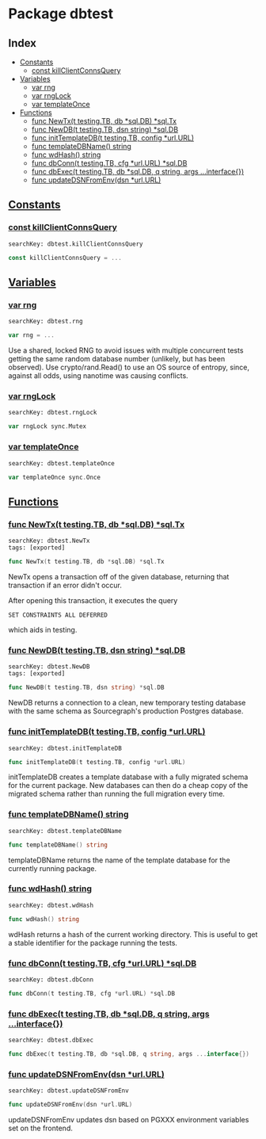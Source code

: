 # Package dbtest

## Index

* [Constants](#const)
    * [const killClientConnsQuery](#killClientConnsQuery)
* [Variables](#var)
    * [var rng](#rng)
    * [var rngLock](#rngLock)
    * [var templateOnce](#templateOnce)
* [Functions](#func)
    * [func NewTx(t testing.TB, db *sql.DB) *sql.Tx](#NewTx)
    * [func NewDB(t testing.TB, dsn string) *sql.DB](#NewDB)
    * [func initTemplateDB(t testing.TB, config *url.URL)](#initTemplateDB)
    * [func templateDBName() string](#templateDBName)
    * [func wdHash() string](#wdHash)
    * [func dbConn(t testing.TB, cfg *url.URL) *sql.DB](#dbConn)
    * [func dbExec(t testing.TB, db *sql.DB, q string, args ...interface{})](#dbExec)
    * [func updateDSNFromEnv(dsn *url.URL)](#updateDSNFromEnv)


## <a id="const" href="#const">Constants</a>

### <a id="killClientConnsQuery" href="#killClientConnsQuery">const killClientConnsQuery</a>

```
searchKey: dbtest.killClientConnsQuery
```

```Go
const killClientConnsQuery = ...
```

## <a id="var" href="#var">Variables</a>

### <a id="rng" href="#rng">var rng</a>

```
searchKey: dbtest.rng
```

```Go
var rng = ...
```

Use a shared, locked RNG to avoid issues with multiple concurrent tests getting the same random database number (unlikely, but has been observed). Use crypto/rand.Read() to use an OS source of entropy, since, against all odds, using nanotime was causing conflicts. 

### <a id="rngLock" href="#rngLock">var rngLock</a>

```
searchKey: dbtest.rngLock
```

```Go
var rngLock sync.Mutex
```

### <a id="templateOnce" href="#templateOnce">var templateOnce</a>

```
searchKey: dbtest.templateOnce
```

```Go
var templateOnce sync.Once
```

## <a id="func" href="#func">Functions</a>

### <a id="NewTx" href="#NewTx">func NewTx(t testing.TB, db *sql.DB) *sql.Tx</a>

```
searchKey: dbtest.NewTx
tags: [exported]
```

```Go
func NewTx(t testing.TB, db *sql.DB) *sql.Tx
```

NewTx opens a transaction off of the given database, returning that transaction if an error didn't occur. 

After opening this transaction, it executes the query 

```
SET CONSTRAINTS ALL DEFERRED

```
which aids in testing. 

### <a id="NewDB" href="#NewDB">func NewDB(t testing.TB, dsn string) *sql.DB</a>

```
searchKey: dbtest.NewDB
tags: [exported]
```

```Go
func NewDB(t testing.TB, dsn string) *sql.DB
```

NewDB returns a connection to a clean, new temporary testing database with the same schema as Sourcegraph's production Postgres database. 

### <a id="initTemplateDB" href="#initTemplateDB">func initTemplateDB(t testing.TB, config *url.URL)</a>

```
searchKey: dbtest.initTemplateDB
```

```Go
func initTemplateDB(t testing.TB, config *url.URL)
```

initTemplateDB creates a template database with a fully migrated schema for the current package. New databases can then do a cheap copy of the migrated schema rather than running the full migration every time. 

### <a id="templateDBName" href="#templateDBName">func templateDBName() string</a>

```
searchKey: dbtest.templateDBName
```

```Go
func templateDBName() string
```

templateDBName returns the name of the template database for the currently running package. 

### <a id="wdHash" href="#wdHash">func wdHash() string</a>

```
searchKey: dbtest.wdHash
```

```Go
func wdHash() string
```

wdHash returns a hash of the current working directory. This is useful to get a stable identifier for the package running the tests. 

### <a id="dbConn" href="#dbConn">func dbConn(t testing.TB, cfg *url.URL) *sql.DB</a>

```
searchKey: dbtest.dbConn
```

```Go
func dbConn(t testing.TB, cfg *url.URL) *sql.DB
```

### <a id="dbExec" href="#dbExec">func dbExec(t testing.TB, db *sql.DB, q string, args ...interface{})</a>

```
searchKey: dbtest.dbExec
```

```Go
func dbExec(t testing.TB, db *sql.DB, q string, args ...interface{})
```

### <a id="updateDSNFromEnv" href="#updateDSNFromEnv">func updateDSNFromEnv(dsn *url.URL)</a>

```
searchKey: dbtest.updateDSNFromEnv
```

```Go
func updateDSNFromEnv(dsn *url.URL)
```

updateDSNFromEnv updates dsn based on PGXXX environment variables set on the frontend. 

